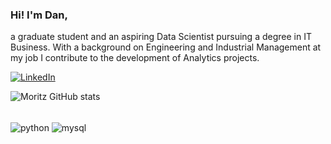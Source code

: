 ### Hi! I'm Dan, 
a graduate student and an aspiring Data Scientist pursuing a degree in IT Business.
With a background on Engineering and Industrial Management at my job I contribute to the development of Analytics projects.

[![LinkedIn](https://img.shields.io/badge/LinkedIn-0077B5?style=for-the-badge&logo=linkedin&logoColor=white)](https://www.linkedin.com/in/moritzdaniel/)

![Moritz GitHub stats](https://github-readme-stats.vercel.app/api?username=moritzdaniel&show_icons=true&theme=tokyonight)

<div style="display: inline_block"><br/>
  <img align="center" alt="python"src="https://img.shields.io/badge/Python-3776AB?style=for-the-badge&logo=python&logoColor=white"/>
  <img align="center" alt="mysql"src="https://img.shields.io/badge/MySQL-00000F?style=for-the-badge&logo=mysql&logoColor=white"/>
</div>
